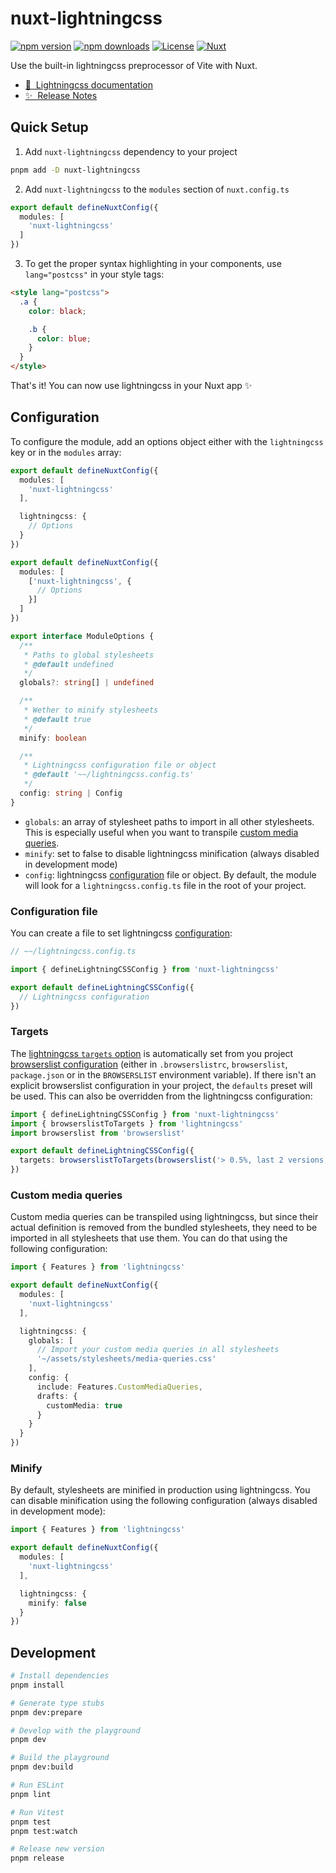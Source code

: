 # nuxt-lightningcss

[![npm version][npm-version-src]][npm-version-href]
[![npm downloads][npm-downloads-src]][npm-downloads-href]
[![License][license-src]][license-href]
[![Nuxt][nuxt-src]][nuxt-href]

Use the built-in lightningcss preprocessor of Vite with Nuxt.

- [📖 &nbsp;Lightningcss documentation][lightningcss-documentation]
- [✨ &nbsp;Release Notes](/CHANGELOG.md)

## Quick Setup

1. Add `nuxt-lightningcss` dependency to your project

```bash
pnpm add -D nuxt-lightningcss
```

2. Add `nuxt-lightningcss` to the `modules` section of `nuxt.config.ts`

```typescript
export default defineNuxtConfig({
  modules: [
    'nuxt-lightningcss'
  ]
})
```

3. To get the proper syntax highlighting in your components, use `lang="postcss"` in your style tags:

```html
<style lang="postcss">
  .a {
    color: black;

    .b {
      color: blue;
    }
  }
</style>
```

That's it! You can now use lightningcss in your Nuxt app ✨

## Configuration

To configure the module, add an options object either with the `lightningcss` key or in the `modules` array:

```typescript
export default defineNuxtConfig({
  modules: [
    'nuxt-lightningcss'
  ],

  lightningcss: {
    // Options
  }
})
```

```typescript
export default defineNuxtConfig({
  modules: [
    ['nuxt-lightningcss', {
      // Options
    }]
  ]
})
```


```typescript
export interface ModuleOptions {
  /**
   * Paths to global stylesheets
   * @default undefined
   */
  globals?: string[] | undefined

  /**
   * Wether to minify stylesheets
   * @default true
   */
  minify: boolean

  /**
   * Lightningcss configuration file or object
   * @default '~~/lightningcss.config.ts'
   */
  config: string | Config
}
```

- `globals`: an array of stylesheet paths to import in all other stylesheets. This is especially useful when you want to transpile [custom media queries](#custom-media-queries).
- `minify`: set to false to disable lightningcss minification (always disabled in development mode)
- `config`: lightningcss [configuration](src/config.ts) file or object. By default, the module will look for a `lightningcss.config.ts` file in the root of your project.

### Configuration file

You can create a file to set lightningcss [configuration][lightningcss-options]:

```typescript
// ~~/lightningcss.config.ts

import { defineLightningCSSConfig } from 'nuxt-lightningcss'

export default defineLightningCSSConfig({
  // Lightningcss configuration
})
```


### Targets

The [lightningcss `targets` option][lightningcss-targets] is automatically set from you project [browserslist configuration][browserslist-readme] (either in `.browserslistrc`, `browserslist`, `package.json` or in the `BROWSERSLIST` environment variable). If there isn't an explicit browserslist configuration in your project, the `defaults` preset will be used. This can also be overridden from the lightningcss configuration:

```typescript
import { defineLightningCSSConfig } from 'nuxt-lightningcss'
import { browserslistToTargets } from 'lightningcss'
import browserslist from 'browserslist'

export default defineLightningCSSConfig({
  targets: browserslistToTargets(browserslist('> 0.5%, last 2 versions, Firefox ESR, not dead'))
})
```

### Custom media queries

Custom media queries can be transpiled using lightningcss, but since their actual definition is removed from the bundled stylesheets, they need to be imported in all stylesheets that use them. You can do that using the following configuration:

```typescript
import { Features } from 'lightningcss'

export default defineNuxtConfig({
  modules: [
    'nuxt-lightningcss'
  ],

  lightningcss: {
    globals: [
      // Import your custom media queries in all stylesheets
      '~/assets/stylesheets/media-queries.css'
    ],
    config: {
      include: Features.CustomMediaQueries,
      drafts: {
        customMedia: true
      }
    }
  }
})
```

### Minify

By default, stylesheets are minified in production using lightningcss. You can disable minification using the following configuration (always disabled in development mode):

```typescript
import { Features } from 'lightningcss'

export default defineNuxtConfig({
  modules: [
    'nuxt-lightningcss'
  ],

  lightningcss: {
    minify: false
  }
})
```

## Development

```bash
# Install dependencies
pnpm install

# Generate type stubs
pnpm dev:prepare

# Develop with the playground
pnpm dev

# Build the playground
pnpm dev:build

# Run ESLint
pnpm lint

# Run Vitest
pnpm test
pnpm test:watch

# Release new version
pnpm release
```

<!-- Badges -->
[npm-version-src]: https://img.shields.io/npm/v/nuxt-lightningcss/latest.svg?style=flat&colorA=18181B&colorB=28CF8D
[npm-version-href]: https://npmjs.com/package/nuxt-lightningcss

[npm-downloads-src]: https://img.shields.io/npm/dm/nuxt-lightningcss.svg?style=flat&colorA=18181B&colorB=28CF8D
[npm-downloads-href]: https://npmjs.com/package/nuxt-lightningcss

[license-src]: https://img.shields.io/npm/l/nuxt-lightningcss.svg?style=flat&colorA=18181B&colorB=28CF8D
[license-href]: https://npmjs.com/package/nuxt-lightningcss

[nuxt-src]: https://img.shields.io/badge/Nuxt-18181B?logo=nuxt.js
[nuxt-href]: https://nuxt.com

<!-- Lightningcss documentation -->
[lightningcss-documentation]: https://lightningcss.dev/docs.html
[lightningcss-targets]: https://lightningcss.dev/transpilation.html#browser-targets
[lightningcss-options]: https://github.com/parcel-bundler/lightningcss/blob/7ff93ca5c69ba9df415e1e2319d275e2cec249d7/node/index.d.ts#L8-L74
[browserslist-readme]: https://github.com/browserslist/browserslist#readme
